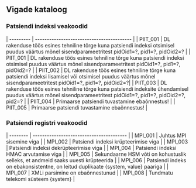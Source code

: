 ## Vigade kataloog

### Patsiendi indeksi veakoodid

| --------- | ----------------------------------------- |
| PIIT_001  | DL rakenduse töös esines tehniline tõrge kuna patsiendi indeksi otsimisel puudus väärtus mõnel sisendparameetritest pidOid1=?, pid1=?, pidOid2=? |
| PIIT_001  | DL rakenduse töös esines tehniline tõrge kuna patsiendi indeksi otsimisel puudus väärtus mõnel sisendparameetritest pidOid1=?, pid1=?, pidOid2=? |
| PIIT_002  | DL rakenduse töös esines tehniline tõrge kuna patsiendi indeksi lisamisel või otsimisel puudus väärtus mõnel sisendparameetritest pidOid1=?, pid1=?, pidOid2=?|
| PIIT_003  | DL rakenduse töös esines tehniline tõrge kuna patsiendi indeksite ühendamisel puudus väärtus mõnel sisendparameetritest pidOid1=?, pid1=?, pidOid2=?, pid2=? |
| PIIT_004  | Primaarse patsiendi tuvastamine ebaõnnestus! |
| PIIT_005  | Primaarse patsiendi tuvastamine ebaõnnestus! |


### Patsiendi registri veakoodid

| -------- | ---------------------------------------- |
| MPI_001  | Juhtus MPI sisemine viga |
| MPI_002  | Patsiendi indeksi krüpteerimise viga |
| MPI_003  | Patsiendi indeksi dekrüpteerimise viga |
| MPI_004  | Patsiendi indeksi HMAC arvutamise viga |
| MPI_005  | Sekundaarne HSM võti on kohustuslik selleks, et andmeid saaks uuesti krüpteerida |
| MPI_006  | Patsiendi indeks on ebakonsistentne, on leitud duplikaate {system, value} paariga |
| MPI_007  | XMLi parsimine on ebaõnnestunud |
| MPI_008  | Tundmatu telekomi süsteem {system} |
